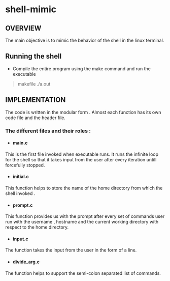 # shell-mimic

## OVERVIEW
The main objective is to mimic the behavior of the shell in the linux terminal.

## Running the shell
- Compile the entire program using the make command and run the executable 
> makefile 
> ./a.out

## IMPLEMENTATION
The code is written in the modular form . Almost each function has its own code file and the header file.

### The different files and their roles :
- #### main.c
This is the first file invoked when executable runs. It runs the infinite loop for the shell so that it takes input from the user after every iteration untill forcefully stopped.

- #### initial.c
This function helps to store the name of the home directory from which the shell invoked .

- #### prompt.c
This function provides us with the prompt after every set of commands user run with the username , hostname and the current working directory with respect to the home directory.

- #### input.c
The function takes the input from the user in the form of a line.

- #### divide_arg.c
The function helps to support the semi-colon separated list of commands.

